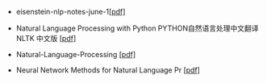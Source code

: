 - eisenstein-nlp-notes-june-1[[pdf]](https://pan.baidu.com/s/1dQVulTCIDtxuki3mFX1brQ)

- Natural Language Processing with Python  PYTHON自然语言处理中文翻译 NLTK 中文版 [[pdf]](https://pan.baidu.com/s/17ZNqKiwHrsT04VaHmN3qpQ)

- Natural-Language-Processing [[pdf]](https://pan.baidu.com/s/1iU3XzqpM0QEl952qDRLh9Q)

- Neural Network Methods for Natural Language Pr [[pdf]](https://pan.baidu.com/s/1VpS2vn76cScIpxww0OafvQ)

  ​


